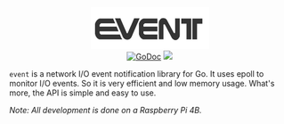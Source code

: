 <p align="center">
<img 
    src="logo.png" 
    width="213" height="75" border="0" alt="event">
<br>
<a href="https://godoc.org/github.com/cheng-zhongliang/event"><img src="https://img.shields.io/badge/go-reference-blue" alt="GoDoc"></a>
<a href="https://github.com/cheng-zhongliang/event/blob/master/LICENSE"><img src="https://img.shields.io/badge/license-BSD--3--Clause-brightgreen"></a>
</p>

`event` is a network I/O event notification library for Go. It uses epoll to monitor I/O events. So it is very efficient and low memory usage. What's more, the API is simple and easy to use.

*Note: All development is done on a Raspberry Pi 4B.*